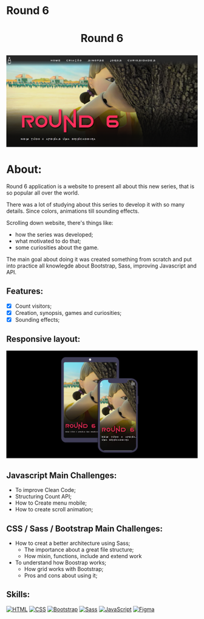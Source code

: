 # Round 6

# <p align="center"> Round 6 </p>

<p align="center">
  <img src="roundsix.png" width="750px">
</p>



# About:
Round 6 application is a website to present all about this new series, that is so popular all over the world.

There was a lot of studying about this series to develop it with so many details. Since colors, animations till sounding effects.

Scrolling down website, there's things like: 
- how the series was developed;
-  what motivated to do that;
-  some curiosities about the game.

The main goal about doing it was created something from scratch and put into practice all knowlegde about Bootstrap, Sass, improving Javascript and API.

## Features:
- [x] Count visitors;
- [x] Creation, synopsis, games and curiosities;
- [x] Sounding effects;

## Responsive layout:
<p align="center">
  <img src="responsive.png" width="750px">
</p>

## Javascript Main Challenges:

- To improve Clean Code;
- Structuring Count API;
- How to Create menu mobile;
- How to create scroll animation;

## CSS / Sass / Bootstrap Main Challenges:
- How to creat a better architecture using Sass;
  - The importance about a great file structure;
  - How mixin, functions, include and extend work
- To understand how Boostrap works; 
  - How grid works with Bootstrap;
  - Pros and cons about using it;
  
## Skills:

[![HTML](https://img.shields.io/badge/HTML-red?style=for-the-badge&logo=HTML5&labelColor=black)](https://github.com/JuniorMacedo91)
[![CSS](https://img.shields.io/badge/CSS3-blue?style=for-the-badge&logo=CSS3&labelColor=black)](https://github.com/JuniorMacedo91)
[![Bootstrap](https://img.shields.io/badge/bootstrap-blueviolet?style=for-the-badge&logo=bootstrap&labelColor=black)](https://github.com/JuniorMacedo91)
[![Sass](https://img.shields.io/badge/Sass-pink?style=for-the-badge&logo=sass&labelColor=black)](https://github.com/JuniorMacedo91)
[![JavaScript](https://img.shields.io/badge/javascript-yellow?style=for-the-badge&logo=javascript&labelColor=black)](https://github.com/JuniorMacedo91)
[![Figma](https://img.shields.io/badge/figma-teal?style=for-the-badge&logo=figma&labelColor=black)](https://github.com/JuniorMacedo91)

